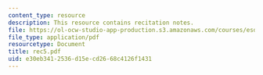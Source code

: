 ```yaml
---
content_type: resource
description: This resource contains recitation notes.
file: https://ol-ocw-studio-app-production.s3.amazonaws.com/courses/esd-86-models-data-and-inference-for-socio-technical-systems-spring-2007/e30eb3412536d15ecd2668c4126f1431_rec5.pdf
file_type: application/pdf
resourcetype: Document
title: rec5.pdf
uid: e30eb341-2536-d15e-cd26-68c4126f1431
---
```

